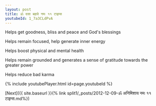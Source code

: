 ```yaml
---
layout: post
title: ॐ दसा बहावे नमः ११ टाइम्स
youtubeId: 1_7a3CLdPvA
---
```

 
 
Helps get goodness, bliss and peace and God's blessings
 
Helps remain focused, help generate inner energy 
 
Helps boost physical and mental health 
 
Helps remain grounded and generates a sense of gratitude towards the greater power 
 
Helps reduce bad karma
 
 
 
 


{% include youtubePlayer.html id=page.youtubeId %}
 
[Next]({{ site.baseurl }}{% link  split1/_posts/2012-12-09-ॐ अनिमिशाय नमः ११ टाइम्स.md%})
 
